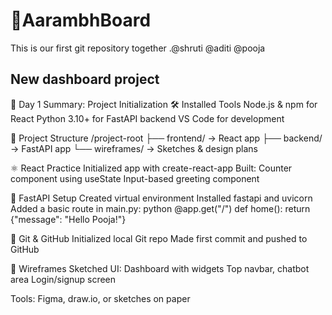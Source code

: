# 🚀AarambhBoard 

This is our first git repository together .@shruti @aditi @pooja 

## New dashboard project 

🌟 Day 1 Summary: Project Initialization
🛠 Installed Tools
Node.js & npm for React
Python 3.10+ for FastAPI backend
VS Code for development

📁 Project Structure
/project-root
├── frontend/   → React app
├── backend/    → FastAPI app
└── wireframes/ → Sketches & design plans

⚛️ React Practice
Initialized app with create-react-app Built:
Counter component using useState
Input-based greeting component

🚀 FastAPI Setup
Created virtual environment
Installed fastapi and uvicorn
Added a basic route in main.py:
python
@app.get("/")
def home():
    return {"message": "Hello Pooja!"}

🔗 Git & GitHub
Initialized local Git repo
Made first commit and pushed to GitHub

🎨 Wireframes
Sketched UI:
Dashboard with widgets
Top navbar, chatbot area
Login/signup screen

Tools: Figma, draw.io, or sketches on paper
